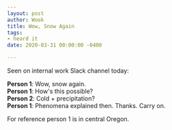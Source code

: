 ```yaml
---
layout: post
author: Wook
title: Wow, Snow Again
tags:
- heard it
date: 2020-03-31 00:00:00 -0400

---
```

Seen on internal work Slack channel today:

**Person 1**: Wow, snow again.  
**Person 1**: How's this possible?  
**Person 2**: Cold + precipitation?  
**Person 1**: Phenomena explained then. Thanks. Carry on.

For reference person 1 is in central Oregon.